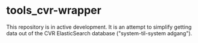 # tools_cvr-wrapper

This repository is in active development. It is an attempt to simplify getting data out of the CVR ElasticSearch database ("system-til-system adgang").

